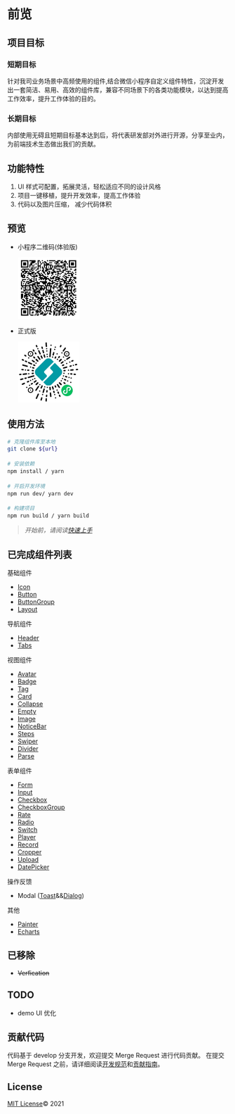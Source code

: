 # 前览

## 项目目标

### 短期目标

针对我司业务场景中高频使用的组件,结合微信小程序自定义组件特性，沉淀开发出一套简洁、易用、高效的组件库，兼容不同场景下的各类功能模块，以达到提高工作效率，提升工作体验的目的。

### 长期目标

内部使用无碍且短期目标基本达到后，将代表研发部对外进行开源，分享至业内，为前端技术生态做出我们的贡献。

## 功能特性

1. UI 样式可配置，拓展灵活，轻松适应不同的设计风格
2. 项目一键移植，提升开发效率，提高工作体验
3. 代码以及图片压缩， 减少代码体积

## 预览

- 小程序二维码(体验版)

  <img src="./docs/imgs/preview.jpg" style="width: 140px"/>

- 正式版

  <img src="./docs/imgs/release.jpg" style="width: 140px"/>

## 使用方法

```bash
# 克隆组件库至本地
git clone ${url}

# 安装依赖
npm install / yarn

# 开启开发环境
npm run dev/ yarn dev

# 构建项目
npm run build / yarn build

```

> _开始前，请阅读[快速上手](./docs/index.md)_

## 已完成组件列表

基础组件

- [Icon](./docs/icon.md)
- [Button](./docs/button.md)
- [ButtonGroup](./docs/buttonGroup.md)
- [Layout](./docs/layout.md)

导航组件

- [Header](./docs/header.md)
- [Tabs](./docs/tabs.md)

视图组件

- [Avatar](./docs/avatar.md)
- [Badge](./docs/badge.md)
- [Tag](./docs/tag.md)
- [Card](./docs/card.md)
- [Collapse](./docs/collapse.md)
- [Empty](./docs/empty.md)
- [Image](./docs/image.md)
- [NoticeBar](./docs/noticeBar.md)
- [Steps](./docs/steps.md)
- [Swiper](./docs/swiper.md)
- [Divider](./docs/divider.md)
- [Parse](./docs/parse.md)

表单组件

- [Form](./docs/form.md)
- [Input](./docs/input.md)
- [Checkbox](./docs/checkbox.md)
- [CheckboxGroup](./docs/checkboxGroup.md)
- [Rate](./docs/rate.md)
- [Radio](./docs/radio.md)
- [Switch](./docs/switch.md)
- [Player](./docs/player.md)
- [Record](./docs/record.md)
- [Cropper](./docs/cropper.md)
- [Upload](./docs/upload.md)
- [DatePicker](./docs/datePicker.md)

操作反馈

- Modal ([Toast](./docs/toast.md)&&[Dialog](./docs/dialog.md))

其他

- [Painter](./docs/painter.md)
- [Echarts](./docs/echarts.md)

## 已移除

- ~~Verfication~~

## TODO

- demo UI 优化

## 贡献代码

代码基于 develop 分支开发，欢迎提交 Merge Request 进行代码贡献。
在提交 Merge Request 之前，请详细阅读[开发规范](http://server.azalea-tech.com:10086/pages/viewpage.action?pageId=21660191)和[贡献指南](./docs/dev/guide.md)。

## License

[MIT License](./LICENSE)© 2021
